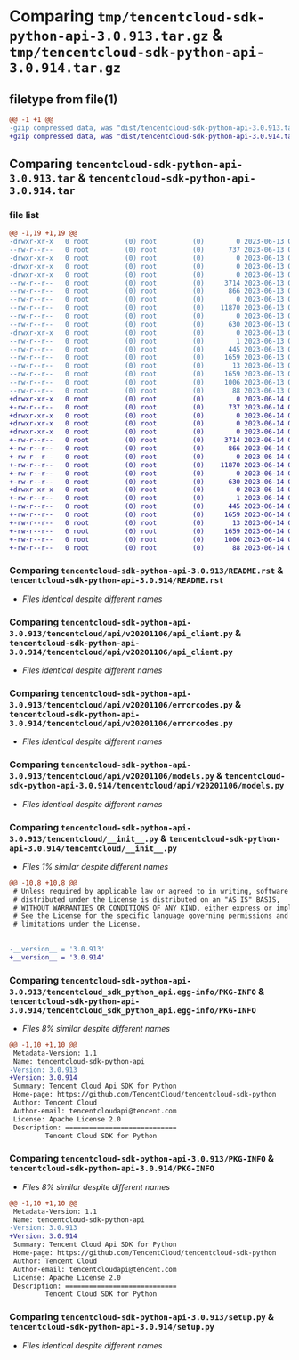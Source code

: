 # Comparing `tmp/tencentcloud-sdk-python-api-3.0.913.tar.gz` & `tmp/tencentcloud-sdk-python-api-3.0.914.tar.gz`

## filetype from file(1)

```diff
@@ -1 +1 @@
-gzip compressed data, was "dist/tencentcloud-sdk-python-api-3.0.913.tar", last modified: Tue Jun 13 02:03:25 2023, max compression
+gzip compressed data, was "dist/tencentcloud-sdk-python-api-3.0.914.tar", last modified: Wed Jun 14 00:18:15 2023, max compression
```

## Comparing `tencentcloud-sdk-python-api-3.0.913.tar` & `tencentcloud-sdk-python-api-3.0.914.tar`

### file list

```diff
@@ -1,19 +1,19 @@
-drwxr-xr-x   0 root         (0) root         (0)        0 2023-06-13 02:03:25.000000 tencentcloud-sdk-python-api-3.0.913/
--rw-r--r--   0 root         (0) root         (0)      737 2023-06-13 02:03:24.000000 tencentcloud-sdk-python-api-3.0.913/README.rst
-drwxr-xr-x   0 root         (0) root         (0)        0 2023-06-13 02:03:25.000000 tencentcloud-sdk-python-api-3.0.913/tencentcloud/
-drwxr-xr-x   0 root         (0) root         (0)        0 2023-06-13 02:03:25.000000 tencentcloud-sdk-python-api-3.0.913/tencentcloud/api/
-drwxr-xr-x   0 root         (0) root         (0)        0 2023-06-13 02:03:25.000000 tencentcloud-sdk-python-api-3.0.913/tencentcloud/api/v20201106/
--rw-r--r--   0 root         (0) root         (0)     3714 2023-06-13 02:03:24.000000 tencentcloud-sdk-python-api-3.0.913/tencentcloud/api/v20201106/api_client.py
--rw-r--r--   0 root         (0) root         (0)      866 2023-06-13 02:03:24.000000 tencentcloud-sdk-python-api-3.0.913/tencentcloud/api/v20201106/errorcodes.py
--rw-r--r--   0 root         (0) root         (0)        0 2023-06-13 02:03:24.000000 tencentcloud-sdk-python-api-3.0.913/tencentcloud/api/v20201106/__init__.py
--rw-r--r--   0 root         (0) root         (0)    11870 2023-06-13 02:03:24.000000 tencentcloud-sdk-python-api-3.0.913/tencentcloud/api/v20201106/models.py
--rw-r--r--   0 root         (0) root         (0)        0 2023-06-13 02:03:24.000000 tencentcloud-sdk-python-api-3.0.913/tencentcloud/api/__init__.py
--rw-r--r--   0 root         (0) root         (0)      630 2023-06-13 02:03:24.000000 tencentcloud-sdk-python-api-3.0.913/tencentcloud/__init__.py
-drwxr-xr-x   0 root         (0) root         (0)        0 2023-06-13 02:03:25.000000 tencentcloud-sdk-python-api-3.0.913/tencentcloud_sdk_python_api.egg-info/
--rw-r--r--   0 root         (0) root         (0)        1 2023-06-13 02:03:25.000000 tencentcloud-sdk-python-api-3.0.913/tencentcloud_sdk_python_api.egg-info/dependency_links.txt
--rw-r--r--   0 root         (0) root         (0)      445 2023-06-13 02:03:25.000000 tencentcloud-sdk-python-api-3.0.913/tencentcloud_sdk_python_api.egg-info/SOURCES.txt
--rw-r--r--   0 root         (0) root         (0)     1659 2023-06-13 02:03:25.000000 tencentcloud-sdk-python-api-3.0.913/tencentcloud_sdk_python_api.egg-info/PKG-INFO
--rw-r--r--   0 root         (0) root         (0)       13 2023-06-13 02:03:25.000000 tencentcloud-sdk-python-api-3.0.913/tencentcloud_sdk_python_api.egg-info/top_level.txt
--rw-r--r--   0 root         (0) root         (0)     1659 2023-06-13 02:03:25.000000 tencentcloud-sdk-python-api-3.0.913/PKG-INFO
--rw-r--r--   0 root         (0) root         (0)     1006 2023-06-13 02:03:24.000000 tencentcloud-sdk-python-api-3.0.913/setup.py
--rw-r--r--   0 root         (0) root         (0)       88 2023-06-13 02:03:25.000000 tencentcloud-sdk-python-api-3.0.913/setup.cfg
+drwxr-xr-x   0 root         (0) root         (0)        0 2023-06-14 00:18:15.000000 tencentcloud-sdk-python-api-3.0.914/
+-rw-r--r--   0 root         (0) root         (0)      737 2023-06-14 00:18:15.000000 tencentcloud-sdk-python-api-3.0.914/README.rst
+drwxr-xr-x   0 root         (0) root         (0)        0 2023-06-14 00:18:15.000000 tencentcloud-sdk-python-api-3.0.914/tencentcloud/
+drwxr-xr-x   0 root         (0) root         (0)        0 2023-06-14 00:18:15.000000 tencentcloud-sdk-python-api-3.0.914/tencentcloud/api/
+drwxr-xr-x   0 root         (0) root         (0)        0 2023-06-14 00:18:15.000000 tencentcloud-sdk-python-api-3.0.914/tencentcloud/api/v20201106/
+-rw-r--r--   0 root         (0) root         (0)     3714 2023-06-14 00:18:15.000000 tencentcloud-sdk-python-api-3.0.914/tencentcloud/api/v20201106/api_client.py
+-rw-r--r--   0 root         (0) root         (0)      866 2023-06-14 00:18:15.000000 tencentcloud-sdk-python-api-3.0.914/tencentcloud/api/v20201106/errorcodes.py
+-rw-r--r--   0 root         (0) root         (0)        0 2023-06-14 00:18:15.000000 tencentcloud-sdk-python-api-3.0.914/tencentcloud/api/v20201106/__init__.py
+-rw-r--r--   0 root         (0) root         (0)    11870 2023-06-14 00:18:15.000000 tencentcloud-sdk-python-api-3.0.914/tencentcloud/api/v20201106/models.py
+-rw-r--r--   0 root         (0) root         (0)        0 2023-06-14 00:18:15.000000 tencentcloud-sdk-python-api-3.0.914/tencentcloud/api/__init__.py
+-rw-r--r--   0 root         (0) root         (0)      630 2023-06-14 00:18:15.000000 tencentcloud-sdk-python-api-3.0.914/tencentcloud/__init__.py
+drwxr-xr-x   0 root         (0) root         (0)        0 2023-06-14 00:18:15.000000 tencentcloud-sdk-python-api-3.0.914/tencentcloud_sdk_python_api.egg-info/
+-rw-r--r--   0 root         (0) root         (0)        1 2023-06-14 00:18:15.000000 tencentcloud-sdk-python-api-3.0.914/tencentcloud_sdk_python_api.egg-info/dependency_links.txt
+-rw-r--r--   0 root         (0) root         (0)      445 2023-06-14 00:18:15.000000 tencentcloud-sdk-python-api-3.0.914/tencentcloud_sdk_python_api.egg-info/SOURCES.txt
+-rw-r--r--   0 root         (0) root         (0)     1659 2023-06-14 00:18:15.000000 tencentcloud-sdk-python-api-3.0.914/tencentcloud_sdk_python_api.egg-info/PKG-INFO
+-rw-r--r--   0 root         (0) root         (0)       13 2023-06-14 00:18:15.000000 tencentcloud-sdk-python-api-3.0.914/tencentcloud_sdk_python_api.egg-info/top_level.txt
+-rw-r--r--   0 root         (0) root         (0)     1659 2023-06-14 00:18:15.000000 tencentcloud-sdk-python-api-3.0.914/PKG-INFO
+-rw-r--r--   0 root         (0) root         (0)     1006 2023-06-14 00:18:15.000000 tencentcloud-sdk-python-api-3.0.914/setup.py
+-rw-r--r--   0 root         (0) root         (0)       88 2023-06-14 00:18:15.000000 tencentcloud-sdk-python-api-3.0.914/setup.cfg
```

### Comparing `tencentcloud-sdk-python-api-3.0.913/README.rst` & `tencentcloud-sdk-python-api-3.0.914/README.rst`

 * *Files identical despite different names*

### Comparing `tencentcloud-sdk-python-api-3.0.913/tencentcloud/api/v20201106/api_client.py` & `tencentcloud-sdk-python-api-3.0.914/tencentcloud/api/v20201106/api_client.py`

 * *Files identical despite different names*

### Comparing `tencentcloud-sdk-python-api-3.0.913/tencentcloud/api/v20201106/errorcodes.py` & `tencentcloud-sdk-python-api-3.0.914/tencentcloud/api/v20201106/errorcodes.py`

 * *Files identical despite different names*

### Comparing `tencentcloud-sdk-python-api-3.0.913/tencentcloud/api/v20201106/models.py` & `tencentcloud-sdk-python-api-3.0.914/tencentcloud/api/v20201106/models.py`

 * *Files identical despite different names*

### Comparing `tencentcloud-sdk-python-api-3.0.913/tencentcloud/__init__.py` & `tencentcloud-sdk-python-api-3.0.914/tencentcloud/__init__.py`

 * *Files 1% similar despite different names*

```diff
@@ -10,8 +10,8 @@
 # Unless required by applicable law or agreed to in writing, software
 # distributed under the License is distributed on an "AS IS" BASIS,
 # WITHOUT WARRANTIES OR CONDITIONS OF ANY KIND, either express or implied.
 # See the License for the specific language governing permissions and
 # limitations under the License.
 
 
-__version__ = '3.0.913'
+__version__ = '3.0.914'
```

### Comparing `tencentcloud-sdk-python-api-3.0.913/tencentcloud_sdk_python_api.egg-info/PKG-INFO` & `tencentcloud-sdk-python-api-3.0.914/tencentcloud_sdk_python_api.egg-info/PKG-INFO`

 * *Files 8% similar despite different names*

```diff
@@ -1,10 +1,10 @@
 Metadata-Version: 1.1
 Name: tencentcloud-sdk-python-api
-Version: 3.0.913
+Version: 3.0.914
 Summary: Tencent Cloud Api SDK for Python
 Home-page: https://github.com/TencentCloud/tencentcloud-sdk-python
 Author: Tencent Cloud
 Author-email: tencentcloudapi@tencent.com
 License: Apache License 2.0
 Description: ============================
         Tencent Cloud SDK for Python
```

### Comparing `tencentcloud-sdk-python-api-3.0.913/PKG-INFO` & `tencentcloud-sdk-python-api-3.0.914/PKG-INFO`

 * *Files 8% similar despite different names*

```diff
@@ -1,10 +1,10 @@
 Metadata-Version: 1.1
 Name: tencentcloud-sdk-python-api
-Version: 3.0.913
+Version: 3.0.914
 Summary: Tencent Cloud Api SDK for Python
 Home-page: https://github.com/TencentCloud/tencentcloud-sdk-python
 Author: Tencent Cloud
 Author-email: tencentcloudapi@tencent.com
 License: Apache License 2.0
 Description: ============================
         Tencent Cloud SDK for Python
```

### Comparing `tencentcloud-sdk-python-api-3.0.913/setup.py` & `tencentcloud-sdk-python-api-3.0.914/setup.py`

 * *Files identical despite different names*

